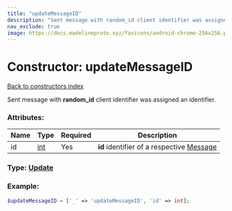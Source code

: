 ```yaml
---
title: "updateMessageID"
description: "Sent message with random_id client identifier was assigned an identifier."
nav_exclude: true
image: https://docs.madelineproto.xyz/favicons/android-chrome-256x256.png
---
```

# Constructor: updateMessageID  
[Back to constructors index](/API_docs/constructors/index.html)



Sent message with **random\_id** client identifier was assigned an identifier.

### Attributes:

| Name     |    Type       | Required | Description |
|----------|---------------|----------|-------------|
|id|[int](/API_docs/types/int.html) | Yes|**id** identifier of a respective [Message](../types/Message.html)|



### Type: [Update](/API_docs/types/Update.html)


### Example:

```php
$updateMessageID = ['_' => 'updateMessageID', 'id' => int];
```  
